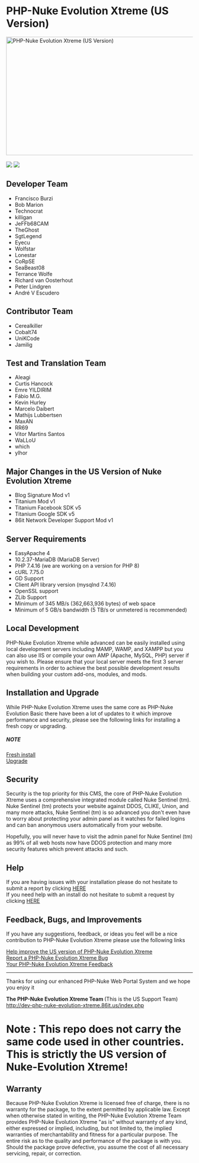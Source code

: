 <h1>PHP-Nuke Evolution Xtreme (US Version)</h1>

<div class="border rounded-2 repository-og-image js-repository-image-container" style="background-image: url('https://repository-images.githubusercontent.com/356110895/1554f080-a9f2-11eb-9648-f73f9d2ad605')">
<img class="border rounded-2 repository-og-image js-repository-image-container" src="https://repository-images.githubusercontent.com/356110895/1554f080-a9f2-11eb-9648-f73f9d2ad605" alt="PHP-Nuke Evolution Xtreme (US Version)" width="640" height="320">
</div>
<br />
<a href="https://www.codacy.com/gh/ernestbuffington/dev-php-nuke-evolution-xtreme/dashboard?utm_source=github.com&amp;utm_medium=referral&amp;utm_content=ernestbuffington/dev-php-nuke-evolution-xtreme&amp;utm_campaign=Badge_Grade"><img src="https://app.codacy.com/project/badge/Grade/85bb9842a64a45098c17e5cb600ba42f"/></a> 
<a href="https://app.fossa.com/projects/git%2Bgithub.com%2Fernestbuffington%2Fdev-php-nuke-evolution-xtreme?ref=badge_shield" alt="FOSSA Status"><img src="https://app.fossa.com/api/projects/git%2Bgithub.com%2Fernestbuffington%2Fdev-php-nuke-evolution-xtreme.svg?type=shield"/></a>


<h2>Developer Team</h2>

<ul>
	<li>Francisco Burzi</li> 
        <li>Bob Marion</li> 
        <li>Technocrat</li>
	<li>killigan</li>
	<li>JeFFb68CAM</li>
	<li>TheGhost</li>
	<li>SgtLegend</li>
	<li>Eyecu</li>
	<li>Wolfstar</li>
        <li>Lonestar</li>
	<li>CoRpSE</li>
	<li>SeaBeast08</li> 
	<li>Terrance Wolfe</li>
	<li>Richard van Oosterhout</li> 
	<li>Peter Lindgren</li> 
	<li>André V Escudero</li>
</ul>

<h2>Contributor Team</h2>

<ul>

<li>Cerealkiller</li> 
<li>Cobalt74</li> 
<li>UniKCode</li> 
<li>Jamilig</li> 

</ul>

<h2>Test and Translation Team</h2>

<ul>
<li>Aleagi</li>
<li>Curtis Hancock</li>
<li>Emre YILDIRIM</li>
<li>Fábio M.G.</li>
<li>Kevin Hurley</li>
<li>Marcelo Daibert</li>
<li>Mathijs Lubbertsen</li>
<li>MaxAN</li>
<li>RR69</li>
<li>Vitor Martins Santos</li>
<li>WaLLoU</li>
<li>which</li>
<li>ylhor</li>
</ul>

<h2>Major Changes in the US Version of Nuke Evolution Xtreme</h2>

<ul>
	<li>Blog Signature Mod v1</li>
	<li>Titanium Mod v1</li>
	<li>Titanium Facebook SDK v5</li>
	<li>Titanium Google SDK v5</li>
	<li>86it Network Developer Support Mod v1</li>
</ul>


<h2>Server Requirements</h2>

<ul>
	<li>EasyApache 4</li>
	<li>10.2.37-MariaDB (MariaDB Server)</li>
	<li>PHP 7.4.16 (we are working on a version for PHP 8)</li>
	<li>cURL&nbsp;7.75.0</li>
	<li>GD Support</li>
	<li>Client API library version (mysqlnd 7.4.16)</li>
	<li>OpenSSL support</li>
	<li>ZLib Support</li>
	<li>Minimum of 345 MB/s (362,663,936 bytes) of web space</li>
	<li>Minimum of 5 GB/s bandwidth (5 TB/s or unmetered is recommended)</li>
</ul>

<h2>Local Development</h2>

<p>PHP-Nuke Evolution Xtreme while advanced can be easily installed using local development servers including MAMP, WAMP, and XAMPP but you can also use IIS or compile your own AMP (Apache, MySQL, PHP) server if you wish to. Please ensure that your local server meets the first 3 server requirements in order to achieve the best possible development results when building your custom add-ons, modules, and mods.</p>

<h2>Installation and Upgrade</h2>

<p>While PHP-Nuke Evolution Xtreme uses the same core as PHP-Nuke Evolution Basic there have been a lot of updates to it which improve performance and security, please see the following links for installing a fresh copy or upgrading.</p>

<h5>NOTE</h5>

<p><a href="https://www.86it.us/modules.php?name=Network_Projects&amp;op=Project&amp;project_id=77" rel="nofollow" target="_tab">Fresh install</a><br />
<a href="https://www.86it.us/modules.php?name=Network_Projects&amp;op=Project&amp;project_id=77" rel="nofollow" target="_tab">Upgrade</a></p>

<h2>Security</h2>

<p>Security is the top priority for this CMS, the core of PHP-Nuke Evolution Xtreme uses a comprehensive integrated module called Nuke Sentinel (tm). Nuke Sentinel (tm) protects your website against DDOS, CLIKE, Union, and many more attacks, Nuke Sentinel (tm) is so advanced you don&#39;t even have to worry about protecting your admin panel as it watches for failed logins and can ban anonymous users automatically from your website.</p>

<p>Hopefully, you will never have to visit the admin panel for Nuke Sentinel (tm) as 99% of all web hosts now have DDOS protection and many more security features which prevent attacks and such.</p>

<h2>Help</h2>

<p>If you are having issues with your installation please do not hesitate to submit a report by clicking <a href="https://www.86it.us/modules.php?name=Network_Projects&amp;op=RequestSubmit&amp;project_id=77" target="_tab">HERE</a><br />
If you need help with an install do not hesitate to submit a request by clicking <a href="https://www.86it.us/modules.php?name=Network_Projects&amp;op=RequestSubmit&amp;project_id=77" target="_tab">HERE</a></p>

<h2>Feedback, Bugs, and Improvements</h2>

<p>If you have any suggestions, feedback, or ideas you feel will be a nice contribution to PHP-Nuke Evolution Xtreme please use the following links</p>

<p><a href="https://www.86it.us/modules.php?name=Network_Projects&amp;op=RequestSubmit&amp;project_id=77" target="_tab">Help improve the US version of PHP-Nuke Evolution Xtreme</a><br />
<a href="https://www.86it.us/modules.php?name=Network_Projects&amp;op=ReportSubmit&amp;project_id=77" target="_tab">Report a PHP-Nuke Evolution Xtreme Bug</a><br />
<a href="https://www.86it.us/modules.php?name=Feedback" target="_tab">Your PHP-Nuke Evolution Xtreme Feedback</a></p>

<hr />
<p>Thanks for using our enhanced PHP-Nuke Web Portal System and we hope you enjoy it&nbsp;&nbsp;</p>

<p><strong>The PHP-Nuke Evolution Xtreme Team </strong>(This is the US Support Team)<br />
<a href="https://dev-php-nuke-evolution-xtreme.86it.us/index.php" rel="nofollow">http://dev-php-nuke-evolution-xtreme.86it.us/index.php</a></p>

# Note : This repo does not carry the same code used in other countries. This is strictly the US version of Nuke-Evolution Xtreme!

<h2>Warranty</h2>

<p>Because PHP-Nuke Evolution Xtreme is licensed free of charge, there is no warranty for the package, to the extent permitted by applicable law. Except when otherwise stated in writing, the PHP-Nuke Evolution Xtreme Team provides PHP-Nuke Evolution Xtreme &quot;as is&quot; without warranty of any kind, either expressed or implied, including, but not limited to, the implied warranties of merchantability and fitness for a particular purpose. The entire risk as to the quality and performance of the package is with you. Should the package prove defective, you assume the cost of all necessary servicing, repair, or correction.</p>
